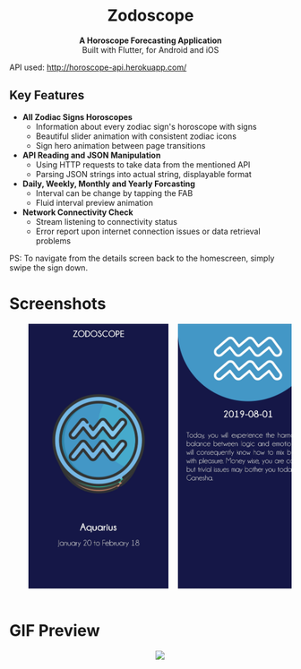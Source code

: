 <h1 align="center">Zodoscope</h1>

<div align="center">
  <strong>A Horoscope Forecasting Application</strong>
</div>
<div align="center">
  Built with Flutter, for Android and iOS
</div>

API used: http://horoscope-api.herokuapp.com/

## Key Features
* __All Zodiac Signs Horoscopes__ 
  * Information about every zodiac sign's horoscope with signs
  * Beautiful slider animation with consistent zodiac icons
  * Sign hero animation between page transitions
* __API Reading and JSON Manipulation__ 
  * Using HTTP requests to take data from the mentioned API
  * Parsing JSON strings into actual string, displayable format
* __Daily, Weekly, Monthly and Yearly Forcasting__
  * Interval can be change by tapping the FAB
  * Fluid interval preview animation
* __Network Connectivity Check__ 
  * Stream listening to connectivity status
  * Error report upon internet connection issues or data retrieval problems

PS: To navigate from the details screen back to the homescreen, simply swipe the sign down.

# Screenshots

<div align="center">
  <pre>
    <img src="preview/zodoscope_homepage.jpg" width="250">  <img src="preview/zodoscope_details.jpg" width="250">
  </pre>
</div>

# GIF Preview
<div align="center">
  <pre>
    <img src="preview/zodoscope_preview.gif" width="300">
  </pre>
</div>

